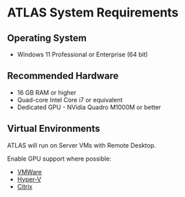 # ATLAS System Requirements

## Operating System

* Windows 11 Professional or Enterprise (64 bit)

## Recommended Hardware

* 16 GB RAM or higher
* Quad-core Intel Core i7 or equivalent
* Dedicated GPU - NVidia Quadro M1000M or better

## Virtual Environments

ATLAS will run on Server VMs with Remote Desktop.

Enable GPU support where possible:

* [VMWare](https://www.dell.com/support/article/uk/en/ukdhs1/sln288103/how-to-enable-a-vmware-virtual-machine-for-gpu-pass-through?lang=en)
* [Hyper-V](https://docs.microsoft.com/en-us/windows-server/virtualization/hyper-v/deploy/deploying-graphics-devices-using-dda)
* [Citrix](https://www.citrix.com/content/dam/citrix/en_us/documents/go/reviewers-guide-remote-3d-graphics-apps-part-2-vsphere-gpu-passthrough.pdf)
